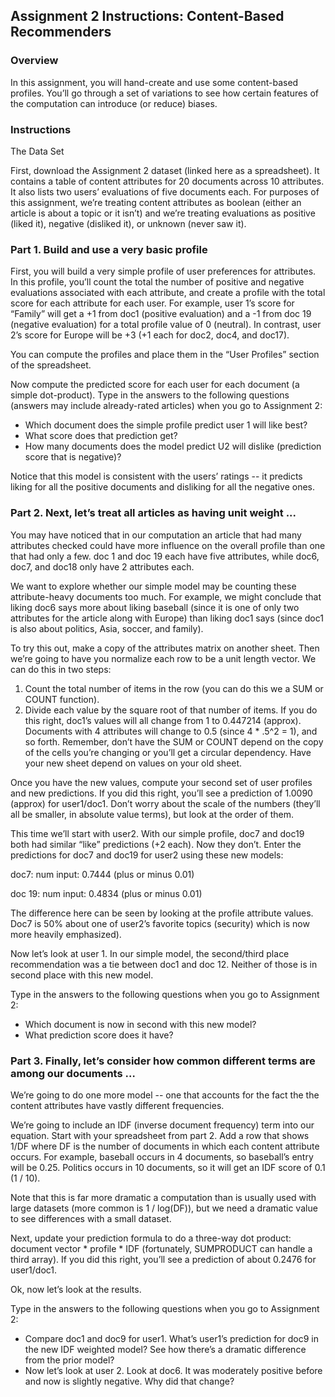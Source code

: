 ## Assignment 2 Instructions: Content-Based Recommenders

### Overview

In this assignment, you will hand-create and use some content-based profiles. You’ll go through a set of variations to see how certain features of the computation can introduce (or reduce) biases.

### Instructions

The Data Set

First, download the Assignment 2 dataset (linked here as a spreadsheet). It contains a table of content attributes for 20 documents across 10 attributes. It also lists two users’ evaluations of five documents each. For purposes of this assignment, we’re treating content attributes as boolean (either an article is about a topic or it isn’t) and we’re treating evaluations as positive (liked it), negative (disliked it), or unknown (never saw it).

### Part 1. Build and use a very basic profile

First, you will build a very simple profile of user preferences for attributes. In this profile, you’ll count the total the number of positive and negative evaluations associated with each attribute, and create a profile with the total score for each attribute for each user. For example, user 1’s score for “Family” will get a +1 from doc1 (positive evaluation) and a -1 from doc 19 (negative evaluation) for a total profile value of 0 (neutral). In contrast, user 2’s score for Europe will be +3 (+1 each for doc2, doc4, and doc17).

You can compute the profiles and place them in the “User Profiles” section of the spreadsheet.

Now compute the predicted score for each user for each document (a simple dot-product). Type in the answers to the following questions (answers may include already-rated articles) when you go to Assignment 2:

* Which document does the simple profile predict user 1 will like best?
* What score does that prediction get?
* How many documents does the model predict U2 will dislike (prediction score that is negative)?

Notice that this model is consistent with the users’ ratings -- it predicts liking for all the positive documents and disliking for all the negative ones.

### Part 2. Next, let’s treat all articles as having unit weight ...

You may have noticed that in our computation an article that had many attributes checked could have more influence on the overall profile than one that had only a few. doc 1 and doc 19 each have five attributes, while doc6, doc7, and doc18 only have 2 attributes each.

We want to explore whether our simple model may be counting these attribute-heavy documents too much. For example, we might conclude that liking doc6 says more about liking baseball (since it is one of only two attributes for the article along with Europe) than liking doc1 says (since doc1 is also about politics, Asia, soccer, and family).

To try this out, make a copy of the attributes matrix on another sheet. Then we’re going to have you normalize each row to be a unit length vector. We can do this in two steps:

1. Count the total number of items in the row (you can do this we a SUM or COUNT function).
2. Divide each value by the square root of that number of items. If you do this right, doc1’s values will all change from 1 to 0.447214 (approx). Documents with 4 attributes will change to 0.5 (since 4 * .5^2 = 1), and so forth. Remember, don’t have the SUM or COUNT depend on the copy of the cells you’re changing or you’ll get a circular dependency. Have your new sheet depend on values on your old sheet.

Once you have the new values, compute your second set of user profiles and new predictions. If you did this right, you’ll see a prediction of 1.0090 (approx) for user1/doc1. Don’t worry about the scale of the numbers (they’ll all be smaller, in absolute value terms), but look at the order of them.

This time we’ll start with user2. With our simple profile, doc7 and doc19 both had similar “like” predictions (+2 each). Now they don’t. Enter the predictions for doc7 and doc19 for user2 using these new models:

doc7: num input: 0.7444 (plus or minus 0.01)

doc 19: num input: 0.4834 (plus or minus 0.01)

The difference here can be seen by looking at the profile attribute values. Doc7 is 50% about one of user2’s favorite topics (security) which is now more heavily emphasized).

Now let’s look at user 1. In our simple model, the second/third place recommendation was a tie between doc1 and doc 12. Neither of those is in second place with this new model.

Type in the answers to the following questions when you go to Assignment 2:

* Which document is now in second with this new model?
* What prediction score does it have?

### Part 3. Finally, let’s consider how common different terms are among our documents …

We’re going to do one more model -- one that accounts for the fact the the content attributes have vastly different frequencies.

We’re going to include an IDF (inverse document frequency) term into our equation. Start with your spreadsheet from part 2. Add a row that shows 1/DF where DF is the number of documents in which each content attribute occurs. For example, baseball occurs in 4 documents, so baseball’s entry will be 0.25. Politics occurs in 10 documents, so it will get an IDF score of 0.1 (1 / 10).

Note that this is far more dramatic a computation than is usually used with large datasets (more common is 1 / log(DF)), but we need a dramatic value to see differences with a small dataset.

Next, update your prediction formula to do a three-way dot product: document vector * profile * IDF (fortunately, SUMPRODUCT can handle a third array). If you did this right, you’ll see a prediction of about 0.2476 for user1/doc1.

Ok, now let’s look at the results.

Type in the answers to the following questions when you go to Assignment 2:

* Compare doc1 and doc9 for user1. What’s user1’s prediction for doc9 in the new IDF weighted model? See how there’s a dramatic difference from the prior model?
* Now let’s look at user 2. Look at doc6. It was moderately positive before and now is slightly negative. Why did that change?